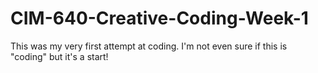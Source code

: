 # CIM-640-Creative-Coding-Week-1
This was my very first attempt at coding.  I'm not even sure if this is "coding" but it's a start! 
